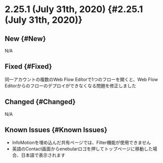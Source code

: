 # 2.25.1 (July 31th, 2020) {#2.25.1 (July 31th, 2020)}

## New {#New}

N/A

## Fixed {#Fixed}

同一アカウントの複数のWeb Flow Editorで1つのフローを開くと、Web Flow Editorからのフローのデプロイができなくなる問題を修正しました

## Changed {#Changed}

N/A

## Known Issues {#Known Issues}

- InfoMotionを埋め込んだ共有ページでは、Filter機能が使用できません
- 英語のContact画面からenebularロゴを押してトップページに移動した場合、日本語で表示されます